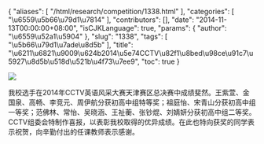 {
    "aliases": [
        "/html/research/competition/1338.html"
    ],
    "categories": [
        "\u6559\u5b66\u79d1\u7814"
    ],
    "contributors": [],
    "date": "2014-11-13T00:00:00+08:00",
    "isCJKLanguage": true,
    "params": {
        "author": "\u6559\u52a1\u5904"
    },
    "slug": "1338",
    "tags": [
        "\u5b66\u79d1\u7ade\u8d5b"
    ],
    "title": "\u6211\u6821\u9009\u624b2014\u5e74CCTV\u82f1\u8bed\u98ce\u91c7\u5927\u8d5b\u518d\u521b\u4f73\u7ee9",
    "toc": true
}

![](https://cdn.tfls.online/mirror/full/311f40e58765093aae82d291fd8f751b3befde97.jpg)




  





我校选手在2014年CCTV英语风采大赛天津赛区总决赛中成绩斐然。王紫萱、金国泉、高畅、李竞元、周伊航分获初高中组特等奖；祖庭怡、宋青山分获初高中组一等奖；范佛林、常怡、吴晓涵、王祉蘅、张钞焜、刘婧妍分获初高中组二等奖。CCTV组委会特制作喜报，以表彰我校取得的优异成绩。在此也特向获奖的同学表示祝贺，向辛勤付出的任课教师表示感谢。




  



